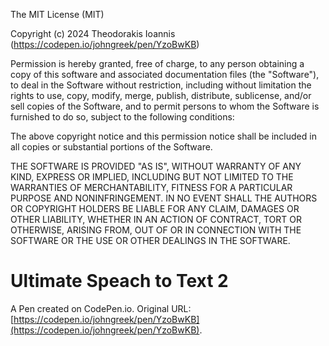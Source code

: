 The MIT License (MIT)

Copyright (c) 2024 Theodorakis Ioannis (https://codepen.io/johngreek/pen/YzoBwKB)

Permission is hereby granted, free of charge, to any person obtaining a copy
of this software and associated documentation files (the "Software"), to deal
in the Software without restriction, including without limitation the rights
to use, copy, modify, merge, publish, distribute, sublicense, and/or sell
copies of the Software, and to permit persons to whom the Software is
furnished to do so, subject to the following conditions:

The above copyright notice and this permission notice shall be included in all
copies or substantial portions of the Software.

THE SOFTWARE IS PROVIDED "AS IS", WITHOUT WARRANTY OF ANY KIND, EXPRESS OR
IMPLIED, INCLUDING BUT NOT LIMITED TO THE WARRANTIES OF MERCHANTABILITY,
FITNESS FOR A PARTICULAR PURPOSE AND NONINFRINGEMENT. IN NO EVENT SHALL THE
AUTHORS OR COPYRIGHT HOLDERS BE LIABLE FOR ANY CLAIM, DAMAGES OR OTHER
LIABILITY, WHETHER IN AN ACTION OF CONTRACT, TORT OR OTHERWISE, ARISING FROM,
OUT OF OR IN CONNECTION WITH THE SOFTWARE OR THE USE OR OTHER DEALINGS IN THE
SOFTWARE.

# Ultimate Speach to Text 2
A Pen created on CodePen.io. Original URL: [https://codepen.io/johngreek/pen/YzoBwKB](https://codepen.io/johngreek/pen/YzoBwKB).
